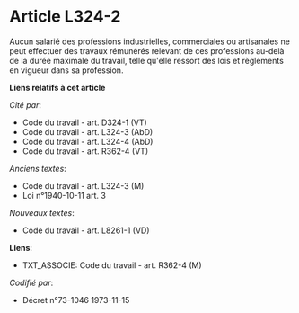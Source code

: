# Article L324-2

Aucun salarié des professions industrielles, commerciales ou artisanales ne peut effectuer des travaux rémunérés relevant de
ces professions au-delà de la durée maximale du travail, telle qu'elle ressort des lois et règlements en vigueur dans sa
profession.

**Liens relatifs à cet article**

_Cité par_:

  - Code du travail - art. D324-1 (VT)
  - Code du travail - art. L324-3 (AbD)
  - Code du travail - art. L324-4 (AbD)
  - Code du travail - art. R362-4 (VT)

_Anciens textes_:

  - Code du travail - art. L324-3 (M)
  - Loi n°1940-10-11 art. 3

_Nouveaux textes_:

  - Code du travail - art. L8261-1 (VD)

**Liens**:

  - TXT_ASSOCIE: Code du travail - art. R362-4 (M)

_Codifié par_:

  - Décret n°73-1046 1973-11-15
